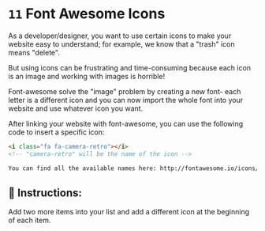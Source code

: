 # `11` Font Awesome Icons

As a developer/designer, you want to use certain icons to make your website easy to understand; for example, we know that a "trash" icon means "delete".

But using icons can be frustrating and time-consuming because each icon is an image and working with images is horrible!

Font-awesome solve the "image" problem by creating a new font- each letter is a different icon and you can now import the whole font into your website and use whatever icon you want.

After linking your website with font-awesome, you can use the following code to insert a specific icon:

```html
<i class="fa fa-camera-retro"></i> 
<!-- "camera-retro" will be the name of the icon -->

You can find all the available names here: http://fontawesome.io/icons/
```

## 📝 Instructions:

Add two more items into your list and add a different icon at the beginning of each item.

